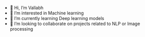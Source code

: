 - 👋 Hi, I’m Vallabh
- 👀 I’m interested in Machine learning
- 🌱 I’m currently learning Deep learning models
- 💞️ I’m looking to collaborate on projects related to NLP or Image processing

<!---
vallabhT/vallabhT is a ✨ special ✨ repository because its `README.md` (this file) appears on your GitHub profile.
You can click the Preview link to take a look at your changes.
--->
